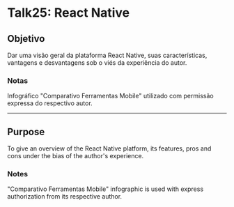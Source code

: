 # Talk25: React Native

## Objetivo
Dar uma visão geral da plataforma React Native, suas características, vantagens e desvantagens sob o viés da experiência do autor.

### Notas

Infográfico "Comparativo Ferramentas Mobile" utilizado com permissão expressa do respectivo autor.

---

## Purpose
To give an overview of the React Native platform, its features, pros and cons under the bias of the author's experience.

### Notes
"Comparativo Ferramentas Mobile" infographic is used with express authorization from its respective author.
